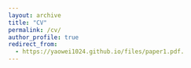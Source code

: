 ```yaml
---
layout: archive
title: "CV"
permalink: /cv/
author_profile: true
redirect_from:
  - https://yaowei1024.github.io/files/paper1.pdf. 
---
```

